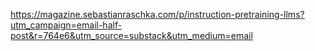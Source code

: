 https://magazine.sebastianraschka.com/p/instruction-pretraining-llms?utm_campaign=email-half-post&r=764e6&utm_source=substack&utm_medium=email
